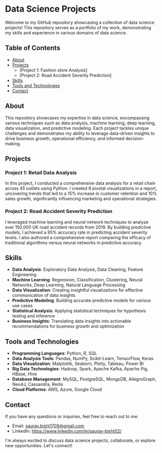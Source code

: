 # Data Science Projects

Welcome to my GitHub repository showcasing a collection of data science projects! This repository serves as a portfolio of my work, demonstrating my skills and experience in various domains of data science.

## Table of Contents

- [About](#about)
- [Projects](#projects)
  - [Project 1: Fashion store Analysis]
  - [Project 2: Road Accident Severity Prediction]
- [Skills](#skills)
- [Tools and Technologies](#tools-and-technologies)
- [Contact](#contact)

## About

This repository showcases my expertise in data science, encompassing various techniques such as data analysis, machine learning, deep learning, data visualization, and predictive modeling. Each project tackles unique challenges and demonstrates my ability to leverage data-driven insights to drive business growth, operational efficiency, and informed decision-making.

## Projects

### Project 1: Retail Data Analysis

In this project, I conducted a comprehensive data analysis for a retail chain across 45 outlets using Python. I created 8 pivotal visualizations in a report, uncovering trends that led to a 15% increase in customer retention and 10% sales growth, significantly influencing marketing and operational strategies.

### Project 2: Road Accident Severity Prediction

I leveraged machine learning and neural network techniques to analyze over 150,000 UK road accident records from 2019. By building predictive models, I achieved a 95% accuracy rate in predicting accident severity levels. I also authored a comprehensive report comparing the efficacy of traditional algorithms versus neural networks in predictive accuracy.

## Skills

- **Data Analysis**: Exploratory Data Analysis, Data Cleaning, Feature Engineering
- **Machine Learning**: Regression, Classification, Clustering, Neural Networks, Deep Learning, Natural Language Processing
- **Data Visualization**: Creating insightful visualizations for effective communication of data insights
- **Predictive Modeling**: Building accurate predictive models for various use cases
- **Statistical Analysis**: Applying statistical techniques for hypothesis testing and inference
- **Business Insights**: Translating data insights into actionable recommendations for business growth and optimization

## Tools and Technologies

- **Programming Languages**: Python, R, SQL
- **Data Analysis Tools**: Pandas, NumPy, Scikit-Learn, TensorFlow, Keras
- **Data Visualization**: Matplotlib, Seaborn, Plotly, Tableau, Power BI
- **Big Data Technologies**: Hadoop, Spark, Apache Kafka, Apache Pig, HBase, Hive
- **Database Management**: MySQL, PostgreSQL, MongoDB, AllegroGraph, Neo4J, Cassandra, Redis
- **Cloud Platforms**: AWS, Azure, Google Cloud

## Contact

If you have any questions or inquiries, feel free to reach out to me:

- Email: saurav.bisht1709@gmail.com
- LinkedIn: https://www.linkedin.com/in/saurav-bisht02/

I'm always excited to discuss data science projects, collaborate, or explore new opportunities. Let's connect!
